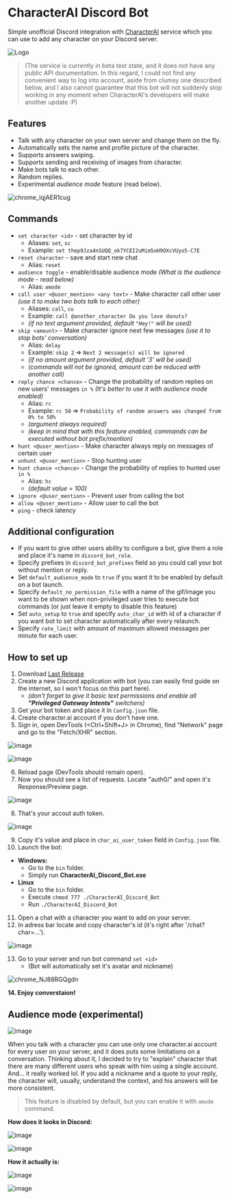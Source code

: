 # CharacterAI Discord Bot
Simple unofficial Discord integration with [CharacterAI](https://beta.character.ai/) service which you can use to add any character on your Discord server.

![Logo](https://i.imgur.com/H5hDipp.jpg)

> (The service is currently in beta test state, and it does not have any public API documentation. In this regard, I could not find any convenient way to log into account, aside from clumsy one described below, and I also cannot guarantee that this bot will not suddenly stop working in any moment when CharacterAI's developers will make another update :P)

## Features
- Talk with any character on your own server and change them on the fly.
- Automatically sets the name and profile picture of the character.
- Supports answers swiping.
- Supports sending and receiving of images from character.
- Make bots talk to each other.
- Random replies.
- Experimental *audience mode* feature (read below).

![chrome_lqjAER1cug](https://user-images.githubusercontent.com/55811932/208914718-5e6fa518-da30-4807-92c7-c2238f4bef87.gif)

## Commands
- `set character <id>` - set character by id
    - Aliases: `set`, `sc`
    - Example: `set thep9Jza4nSUQQ_ok7YCEI2uMim5oH9OXcVUyo5-C7E`
- `reset character` - save and start new chat
    - Alias: `reset`
- `audience toggle` - enable/disable audience mode *(What is the audience mode - read below)*
	- Alias: `amode`
- `call user <@user_mention> <any text>` - Make character call other user *(use it to make two bots talk to each other)*
    - Aliases: `call`, `cu`
    - Example: `call @another_character Do you love donuts?`
    - *(if no text argument provided, default `"Hey!"` will be used)*
- `skip <amount>` - Make character ignore next few messages *(use it to stop bots' conversation)*
    - Alias: `delay`
    - Example: `skip 2` => `Next 2 message(s) will be ignored`
    - *(if no amount argument provided, default '3' will be used)*
    - *(commands will not be ignored, amount can be reduced with another call)*
- `reply chance <chance>` - Change the probability of random replies on new users' messages `in %` *(It's better to use it with audience mode enabled)*
    - Alias: `rc`
    - Example: `rc 50` => `Probability of random answers was changed from 0% to 50%`
    - *(argument always required)*
    - *(keep in mind that with this feature enabled, commands can be executed without bot prefix/mention)*
- `hunt <@user_mention>` - Make character always reply on messages of certain user
- `unhunt <@user_mention>` - Stop hunting user
- `hunt chance <chance>` - Change the probability of replies to hunted user `in %`
    - Alias: `hc`
    - *(default value = 100)*
- `ignore <@user_mention>` - Prevent user from calling the bot
- `allow <@user_mention>` - Allow user to call the bot
- `ping` - check latency

## Additional configuration
- If you want to give other users ability to configure a bot, give them a role and place it's name in `discord_bot_role`.
- Specify prefixes in `discord_bot_prefixes` field so you could call your bot without mention or reply.
- Set `default_audience_mode` to `true` if you want it to be enabled by default on a bot launch.
- Specify `default_no_permission_file` with a name of the gif/image you want to be shown when non-privileged user tries to execute bot commands (or just leave it empty to disable this feature)
- Set `auto_setup` to `true` and specify `auto_char_id` with id of a character if you want bot to set character automatically after every relaunch. 
- Specify `rate_limit` with amount of maximum allowed messages per minute for each user.

##  How to set up
1. Download [Last Release](https://github.com/drizzle-mizzle/CharacterAI-Discord-Bot/releases/tag/1.6)
2. Create a new Discord application with bot (you can easily find guide on the internet, so I won't focus on this part here).
	- *(don't forget to give it basic text permissions and enable all **"Privileged Gateway Intents"** switchers)*
3. Get your bot token and place it in `Config.json` file.
4. Create character.ai account if you don't have one.
5. Sign in, open DevTools (<Ctrl+Shift+J> in Chrome), find "Network" page and go to the "Fetch/XHR" section.

![image](https://user-images.githubusercontent.com/55811932/208903651-17ffef98-6a88-47d2-92ec-6940e76fbf77.png)

![image](https://user-images.githubusercontent.com/55811932/208903737-1ec8741a-3151-455b-bca0-9b2cf878dd48.png)

6. Reload page (DevTools should remain open).
7. Now you should see a list of requests. Locate "auth0/" and open it's Response/Preview page.

![image](https://user-images.githubusercontent.com/55811932/208904061-f2628020-3e77-4f01-865b-809a8234c70b.png)

8. That's your accout auth token.

![image](https://user-images.githubusercontent.com/55811932/208904455-8331a2d5-5160-448e-9464-77fb62d410b7.png)

9. Copy it's value and place in `char_ai_user_token` field in `Config.json` file.
10. Launch the bot:
  - **Windows:**
    - Go to the `bin` folder.
    - Simply run **CharacterAI_Discord_Bot.exe**
  - **Linux**
    - Go to the `bin` folder.
    - Execute `chmod 777 ./CharacterAI_Discord_Bot`
    - Run `./CharacterAI_Discord_Bot`
11. Open a chat with a character you want to add on your server.
12. In adress bar locate and copy character's id (it's right after '/chat?char=...').

![image](https://user-images.githubusercontent.com/55811932/208032897-71a459f4-4db3-47b0-a042-d772a3f0c01b.png)

13. Go to your server and run bot command `set <id>`
	- (Bot will automatically set it's avatar and nickname)

![chrome_NJ88RGQgdn](https://user-images.githubusercontent.com/55811932/208912215-8ecbb70b-5f12-4739-9b6d-20bfebbe81eb.gif)

**14. Enjoy converstaion!**

## Audience mode (experimental)

![image](https://user-images.githubusercontent.com/55811932/208913065-e367dbfa-8296-43dd-a0fc-c5aec847f9e2.png)

When you talk with a character you can use only one character.ai account for every user on your server, and it does puts some limitations on a conversation. Thinking about it, I decided to try to "explain" character that there are many different users who speak with him using a single account. And... it really worked lol.
If you add a nickname and a quote to your reply, the character will, usually, understand the context, and his answers will be more consistent.
> This feature is disabled by default, but you can enable it with `amode` command.

**How does it looks in Discord:**

![image](https://user-images.githubusercontent.com/55811932/208031628-a52057dc-9cf4-4344-b1f0-3abd1c9ba51f.png)

![image](https://user-images.githubusercontent.com/55811932/208033040-f5385d42-c410-4471-9e07-58ef6310462a.png)

**How it actually is:**

![image](https://user-images.githubusercontent.com/55811932/208031792-d971acc6-afca-4bf4-8888-f287679c4f8b.png)

![image](https://user-images.githubusercontent.com/55811932/208032085-301df36b-e335-49af-9974-65b617c73f74.png)

